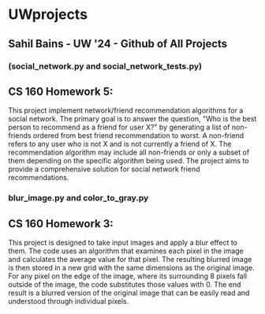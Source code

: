 # UWprojects
## Sahil Bains - UW '24 - Github of All Projects




### (social_network.py and social_network_tests.py)
## CS 160 Homework 5:

This project implement network/friend recommendation algorithms for a social network. The primary goal is to answer the question, "Who is the best person to recommend as a friend for user X?" by generating a list of non-friends ordered from best friend recommendation to worst. A non-friend refers to any user who is not X and is not currently a friend of X. The recommendation algorithm may include all non-friends or only a subset of them depending on the specific algorithm being used. The project aims to provide a comprehensive solution for social network friend recommendations.

### blur_image.py and color_to_gray.py
## CS 160 Homework 3:

This project is designed to take input images and apply a blur effect to them. The code uses an algorithm that examines each pixel in the image and calculates the average value for that pixel. The resulting blurred image is then stored in a new grid with the same dimensions as the original image. For any pixel on the edge of the image, where its surrounding 8 pixels fall outside of the image, the code substitutes those values with 0. The end result is a blurred version of the original image that can be easily read and understood through individual pixels.





